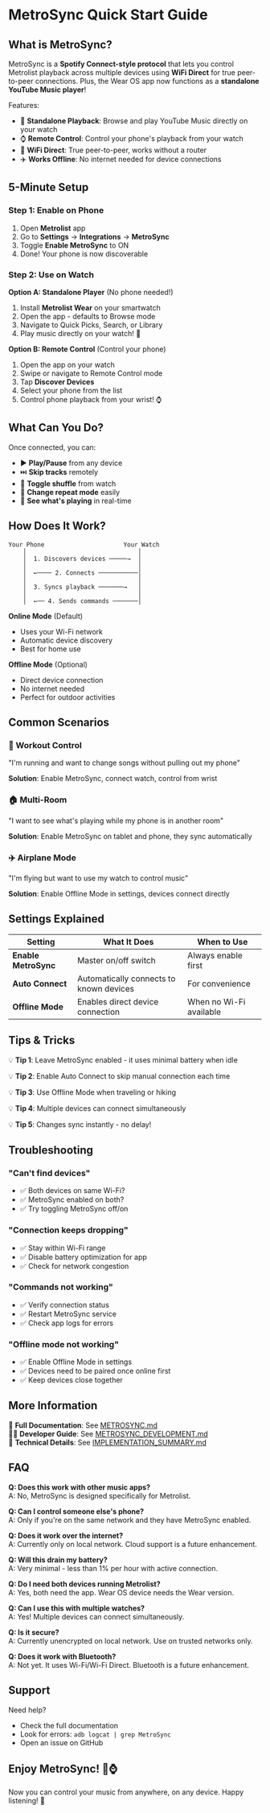 # MetroSync Quick Start Guide

## What is MetroSync?

MetroSync is a **Spotify Connect-style protocol** that lets you control Metrolist playback across multiple devices using **WiFi Direct** for true peer-to-peer connections. Plus, the Wear OS app now functions as a **standalone YouTube Music player**!

Features:
- 🎵 **Standalone Playback**: Browse and play YouTube Music directly on your watch
- ⌚ **Remote Control**: Control your phone's playback from your watch
- 🔗 **WiFi Direct**: True peer-to-peer, works without a router
- ✈️ **Works Offline**: No internet needed for device connections

## 5-Minute Setup

### Step 1: Enable on Phone

1. Open **Metrolist** app
2. Go to **Settings** → **Integrations** → **MetroSync**
3. Toggle **Enable MetroSync** to ON
4. Done! Your phone is now discoverable

### Step 2: Use on Watch

**Option A: Standalone Player** (No phone needed!)
1. Install **Metrolist Wear** on your smartwatch
2. Open the app - defaults to Browse mode
3. Navigate to Quick Picks, Search, or Library
4. Play music directly on your watch! 🎉

**Option B: Remote Control** (Control your phone)
1. Open the app on your watch
2. Swipe or navigate to Remote Control mode
3. Tap **Discover Devices**
4. Select your phone from the list
5. Control phone playback from your wrist! ⌚

## What Can You Do?

Once connected, you can:

- ▶️ **Play/Pause** from any device
- ⏭️ **Skip tracks** remotely  
- 🔀 **Toggle shuffle** from watch
- 🔁 **Change repeat mode** easily
- 📱 **See what's playing** in real-time

## How Does It Work?

```
Your Phone                      Your Watch
    │                               │
    │  1. Discovers devices ─────→  │
    │                               │
    │  ←──── 2. Connects ───────────│
    │                               │
    │  3. Syncs playback ───────→   │
    │                               │
    │  ←── 4. Sends commands ───────│
```

**Online Mode** (Default)
- Uses your Wi-Fi network
- Automatic device discovery
- Best for home use

**Offline Mode** (Optional)
- Direct device connection
- No internet needed
- Perfect for outdoor activities

## Common Scenarios

### 🏃 Workout Control
"I'm running and want to change songs without pulling out my phone"

**Solution**: Enable MetroSync, connect watch, control from wrist

### 🏠 Multi-Room
"I want to see what's playing while my phone is in another room"

**Solution**: Enable MetroSync on tablet and phone, they sync automatically

### ✈️ Airplane Mode
"I'm flying but want to use my watch to control music"

**Solution**: Enable Offline Mode in settings, devices connect directly

## Settings Explained

| Setting | What It Does | When to Use |
|---------|-------------|-------------|
| **Enable MetroSync** | Master on/off switch | Always enable first |
| **Auto Connect** | Automatically connects to known devices | For convenience |
| **Offline Mode** | Enables direct device connection | When no Wi-Fi available |

## Tips & Tricks

💡 **Tip 1**: Leave MetroSync enabled - it uses minimal battery when idle

💡 **Tip 2**: Enable Auto Connect to skip manual connection each time

💡 **Tip 3**: Use Offline Mode when traveling or hiking

💡 **Tip 4**: Multiple devices can connect simultaneously

💡 **Tip 5**: Changes sync instantly - no delay!

## Troubleshooting

### "Can't find devices"
- ✅ Both devices on same Wi-Fi?
- ✅ MetroSync enabled on both?
- ✅ Try toggling MetroSync off/on

### "Connection keeps dropping"
- ✅ Stay within Wi-Fi range
- ✅ Disable battery optimization for app
- ✅ Check for network congestion

### "Commands not working"
- ✅ Verify connection status
- ✅ Restart MetroSync service
- ✅ Check app logs for errors

### "Offline mode not working"
- ✅ Enable Offline Mode in settings
- ✅ Devices need to be paired once online first
- ✅ Keep devices close together

## More Information

📖 **Full Documentation**: See [METROSYNC.md](METROSYNC.md)  
👨‍💻 **Developer Guide**: See [METROSYNC_DEVELOPMENT.md](METROSYNC_DEVELOPMENT.md)  
🔧 **Technical Details**: See [IMPLEMENTATION_SUMMARY.md](IMPLEMENTATION_SUMMARY.md)

## FAQ

**Q: Does this work with other music apps?**  
A: No, MetroSync is designed specifically for Metrolist.

**Q: Can I control someone else's phone?**  
A: Only if you're on the same network and they have MetroSync enabled.

**Q: Does it work over the internet?**  
A: Currently only on local network. Cloud support is a future enhancement.

**Q: Will this drain my battery?**  
A: Very minimal - less than 1% per hour with active connection.

**Q: Do I need both devices running Metrolist?**  
A: Yes, both need the app. Wear OS device needs the Wear version.

**Q: Can I use this with multiple watches?**  
A: Yes! Multiple devices can connect simultaneously.

**Q: Is it secure?**  
A: Currently unencrypted on local network. Use on trusted networks only.

**Q: Does it work with Bluetooth?**  
A: Not yet. It uses Wi-Fi/Wi-Fi Direct. Bluetooth is a future enhancement.

## Support

Need help? 
- Check the full documentation
- Look for errors: `adb logcat | grep MetroSync`
- Open an issue on GitHub

## Enjoy MetroSync! 🎵⌚

Now you can control your music from anywhere, on any device. Happy listening! 🎉
